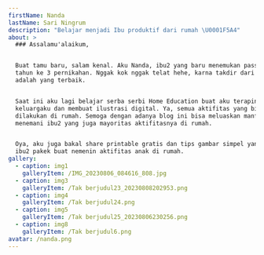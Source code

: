 ```yaml
---
firstName: Nanda
lastName: Sari Ningrum
description: "Belajar menjadi Ibu produktif dari rumah \U0001F5A4"
about: >
  ### Assalamu'alaikum,


  Buat tamu baru, salam kenal. Aku Nanda, ibu2 yang baru menemukan passionnya di
  tahun ke 3 pernikahan. Nggak kok nggak telat hehe, karna takdir dari Allah
  adalah yang terbaik.


  Saat ini aku lagi belajar serba serbi Home Education buat aku terapin di
  keluargaku dan membuat ilustrasi digital. Ya, semua aktifitas yang bisa
  dilakukan di rumah. Semoga dengan adanya blog ini bisa meluaskan manfaat dan
  menemani ibu2 yang juga mayoritas aktifitasnya di rumah.


  Oya, aku juga bakal share printable gratis dan tips gambar simpel yang bisa
  ibu2 pakek buat nemenin aktifitas anak di rumah.
gallery:
  - caption: img1
    galleryItem: /IMG_20230806_084616_808.jpg
  - caption: img3
    galleryItem: /Tak berjudul23_20230808202953.png
  - caption: img4
    galleryItem: /Tak berjudul24.png
  - caption: img5
    galleryItem: /Tak berjudul25_20230806230256.png
  - caption: img8
    galleryItem: /Tak berjudul6.png
avatar: /nanda.png
---
```











































